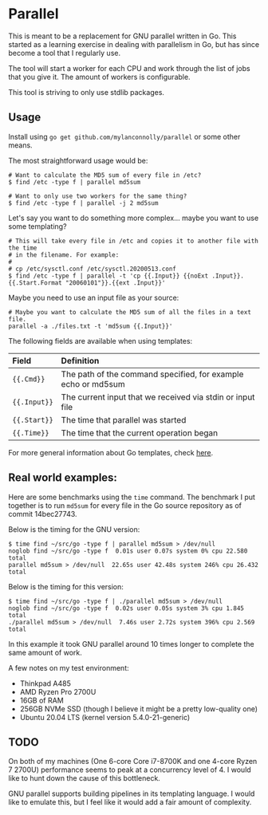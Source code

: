# Parallel

This is meant to be a replacement for GNU parallel written in Go. This started
as a learning exercise in dealing with parallelism in Go, but has since become
a tool that I regularly use.

The tool will start a worker for each CPU and work through the list of jobs that
you give it. The amount of workers is configurable.

This tool is striving to only use stdlib packages.

## Usage

Install using `go get github.com/mylanconnolly/parallel` or some other means.

The most straightforward usage would be:

```shell
# Want to calculate the MD5 sum of every file in /etc?
$ find /etc -type f | parallel md5sum

# Want to only use two workers for the same thing?
$ find /etc -type f | parallel -j 2 md5sum
```

Let's say you want to do something more complex... maybe you want to use some
templating?

```shell
# This will take every file in /etc and copies it to another file with the time
# in the filename. For example:
#
# cp /etc/sysctl.conf /etc/sysctl.20200513.conf
$ find /etc -type f | parallel -t 'cp {{.Input}} {{noExt .Input}}.{{.Start.Format "20060101"}}.{{ext .Input}}'
```

Maybe you need to use an input file as your source:

```shell
# Maybe you want to calculate the MD5 sum of all the files in a text file.
parallel -a ./files.txt -t 'md5sum {{.Input}}'
```

The following fields are available when using templates:

| Field        | Definition                                                    |
| :----------- | :------------------------------------------------------------ |
| `{{.Cmd}}`   | The path of the command specified, for example echo or md5sum |
| `{{.Input}}` | The current input that we received via stdin or input file    |
| `{{.Start}}` | The time that parallel was started                            |
| `{{.Time}}`  | The time that the current operation began                     |

For more general information about Go templates, check
[here](https://golang.org/pkg/text/template/#pkg-overview).

## Real world examples:

Here are some benchmarks using the `time` command. The benchmark I put together
is to run `md5sum` for every file in the Go source repository as of commit
14bec27743.

Below is the timing for the GNU version:

```
$ time find ~/src/go -type f | parallel md5sum > /dev/null
noglob find ~/src/go -type f  0.01s user 0.07s system 0% cpu 22.580 total
parallel md5sum > /dev/null  22.65s user 42.48s system 246% cpu 26.432 total
```

Below is the timing for this version:

```
$ time find ~/src/go -type f | ./parallel md5sum > /dev/null
noglob find ~/src/go -type f  0.02s user 0.05s system 3% cpu 1.845 total
./parallel md5sum > /dev/null  7.46s user 2.72s system 396% cpu 2.569 total
```

In this example it took GNU parallel around 10 times longer to complete the same
amount of work.

A few notes on my test environment:

- Thinkpad A485
- AMD Ryzen Pro 2700U
- 16GB of RAM
- 256GB NVMe SSD (though I believe it might be a pretty low-quality one)
- Ubuntu 20.04 LTS (kernel version 5.4.0-21-generic)

## TODO

On both of my machines (One 6-core Core i7-8700K and one 4-core Ryzen 7 2700U)
performance seems to peak at a concurrency level of 4. I would like to hunt down
the cause of this bottleneck.

GNU parallel supports building pipelines in its templating language. I would
like to emulate this, but I feel like it would add a fair amount of complexity.

